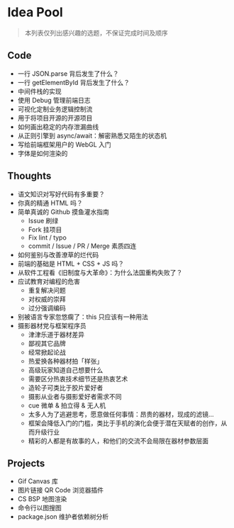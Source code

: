 # Idea Pool
> 本列表仅列出感兴趣的选题，不保证完成时间及顺序

## Code
* 一行 JSON.parse 背后发生了什么？
* 一行 getElementById 背后发生了什么？
* 中间件栈的实现
* 使用 Debug 管理前端日志
* 可视化定制业务逻辑控制流
* 用于将项目开源的开源项目
* 如何画出稳定的内存泄漏曲线
* 从正则引擎到 async/await：解密熟悉又陌生的状态机
* 写给前端框架用户的 WebGL 入门
* 字体是如何渲染的

## Thoughts
* 语文知识对写好代码有多重要？
* 你真的精通 HTML 吗？
* 简单真诚的 Github 摸鱼灌水指南
  * Issue 刷绿
  * Fork 挂项目
  * Fix lint / typo
  * commit / Issue / PR / Merge 素质四连
* 如何鉴别与改善潦草的烂代码
* 前端的基础是 HTML + CSS + JS 吗？
* 从软件工程看《旧制度与大革命》：为什么法国重构失败了？
* 应试教育对编程的危害
  * 重复解决问题
  * 对权威的崇拜
  * 过分强调编码
* 别被语言专家忽悠瘸了：this 只应该有一种用法
* 摄影器材党与框架程序员
  * 津津乐道于器材差异
  * 鄙视其它品牌
  * 经常掀起论战
  * 热爱换各种器材拍「样张」
  * 高级玩家知道自己想要什么
  * 需要区分热衷技术细节还是热衷艺术
  * 造轮子可类比于胶片爱好者
  * 摄影从业者与摄影爱好者需求不同
  * cue 微单 & 拍立得 & 无人机
  * 太多人为了逃避思考，愿意做任何事情：昂贵的器材，现成的滤镜…
  * 框架会降低入门的门槛，类比于手机的演化会便于潜在天赋者的创作，从而升级行业
  * 精彩的人都是有故事的人，和他们的交流不会局限在器材参数层面


## Projects
* Gif Canvas 库
* 图片链接 QR Code 浏览器插件
* CS BSP 地图渲染
* 命令行以图搜图
* package.json 维护者依赖树分析

<!-- Happy New Year! -->